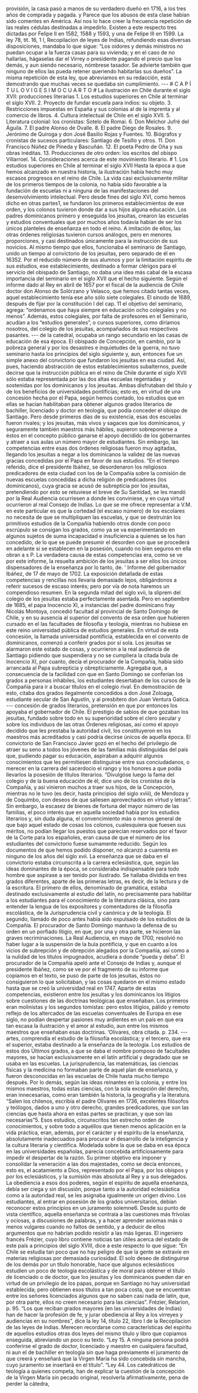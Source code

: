 provisión, la casa pasó a manos de su verdadero dueño en 1716, a los tres años de comprada y pagada. y Parece que los abusos de esta clase habían sido comentes en América. Así nos lo hace creer la frecuencia repetición de las reales cédulas destinadas a impedirlo. Existen a este respecto tres dictadas por Felipe II en 1582, 1588 y 1593, y una de Felipe III en 1599. La ley 78, tít. 16, 1 I, Recopilacion de leyes de Indias, refundiendo esas diversas disposiciones, mandaba lo que sigue: “Los oidores y demás ministros no puedan ocupar a la fuerza casas para su vivienda; y en el caso de no hallarlas, hágaselas dar el Virrey o presidente pagando el precio que los demás, y aun siendo necesario, nómbrese tasador. Se advierte también que ninguno de ellos las pueda retener queriendo habitarlas sus dueños”. La misma repetición de esta ley, que abreviamos en su redacción, está demostrando que muchas veces se quedaba sin cumplimiento. --- # C A P Í T U L O V I G E S I M O C U A R T O # La ilustración en Chile durante el siglo XVII: producciones literarias 1. Los estudios superiores en Chile al terminar el siglo XVII. 2. Proyecto de fundar escuela para indios: su objeto. 3. Restricciones impuestas en España y sus colonias al de la imprenta y al comercio de libros. 4. Cultura intelectual de Chile en el siglo XVII. 5. Literatura colonial: los cronistas: Sotelo de Romai. 6. Don Melchor Jufré del Águila. 7. El padre Alonso de Ovalle. 8. El padre Diego de Rosales. 9. Jerónimo de Quiroga y don José Basilio Rojas y Fuentes. 10. Biógrafos y cronistas de sucesos particulares: Santiago de Tesillo y otros. 11. Don Francisco Núñez de Pineda y Bascuñán. 12. El poeta Pedro de Oña y sus obras inéditas. 13. Producciones de otro orden: los escritos del obispo Villarroel. 14. Consideraciones acerca de este movimiento literario. # 1. Los estudios superiores en Chile al terminar el siglo XVII Hasta la época a que hemos alcanzado en nuestra historia, la ilustración había hecho muy escasos progresos en el reino de Chile. La vida casi exclusivamente militar de los primeros tiempos de la colonia, no había sido favorable a la fundación de escuelas ni a ninguna de las manifestaciones del desenvolvimiento intelectual. Pero desde fines del siglo XVI, como hemos dicho en otras partes1, se fundaron los primeros establecimientos de ese orden, y los colonos tuvieron donde dar a sus hijos alguna educación. Los padres dominicanos primero y enseguida los jesuitas, crearon las escuelas y estudios conventuales que por muchos años todavía habían de ser los únicos planteles de enseñanza en todo el reino. A imitación de ellos, las otras órdenes religiosas tuvieron cursos análogos, pero en menores proporciones, y casi destinados únicamente para la instrucción de sus novicios. Al mismo tiempo que ellos, funcionaba el seminario de Santiago, unido un tiempo al convictorio de los jesuitas, pero separado de él en 16352. Por el reducido número de sus alumnos y por la limitación espíritu de sus estudios, ese establecimiento, destinado a formar clérigos para el servicio del obispado de Santiago, no daba una idea más cabal de la escasa importancia del seminario en el siglo XVII que el hecho siguiente. Según el informe dado al Rey en abril de 1657 por el fiscal de la audiencia de Chile doctor don Alonso de Solórzano y Velasco, que hemos citado tantas veces, aquel establecimiento tenía ese año sólo siete colegiales. El sínodo de 1689, después de fijar por la constitución I del cap. 11 el objetivo del seminario, agrega: “ordenamos que haya siempre en educación ocho colegiales y no menos”. Además, estos colegiales, por falta de profesores en el Seminario, acudían a los “estudios generales”, o cursos superiores, como diríamos nosotros, del colegio de los jesuitas, acompañados de sus respectivos pasantes. --- de la catedral, ocupaba un rango secundario en las casas de educación de esa época. El obispado de Concepción, en cambio, por la pobreza general y por los desastres e inquietudes de la guerra, no tuvo seminario hasta los principios del siglo siguiente y, aun, entonces fue un simple anexo del convictorio que fundaron los jesuitas en esa ciudad. Así, pues, haciendo abstracción de estos establecimientos subalternos, puede decirse que la instrucción pública en el reino de Chile durante el siglo XVII sólo estaba representada por las dos altas escuelas regentadas y sostenidas por los dominicanos y los jesuitas. Ambas disfrutaban del título y de los beneficios de universidades pontificias; esto es, en virtud de una concesión hecha por el Papa, según hemos contado, los estudios que en ellas se hacían habilitaban para obtener algunos grados literarios de bachiller, licenciado y doctor en teología, que podía conceder el obispo de Santiago. Pero desde primeros días de su existencia, esas dos escuelas fueron rivales; y los jesuitas, más vivos y sagaces que los dominicanos, y seguramente también maestros más hábiles, supieron sobreponerse a éstos en el concepto público ganarse el apoyo decidido de los gobernantes y atraer a sus aulas un número mayor de estudiantes. Sin embargo, las competencias entre esas dos órdenes religiosas fueron muy agitadas, llegando los jesuitas a negar a los dominicanos la validez de las nuevas gracias concedidas por el Papa en favor de sus estudios. “En el tiempo referido, dice el presidente Ibáñez, se desordenaron los religiosos predicadores de esta ciudad con los de la Compañía sobre la comisión de nuevas escuelas concedidas a dicha religión de predicadores (los dominicanos), cuya gracia se acusó de subrepticia por los jesuitas, pretendiendo por esto se retuviese el breve de Su Santidad, se les mandó por la Real Audiencia ocurriesen a donde les conviniese, y en cuya virtud ocurrieron al real Consejo de Indias. Lo que se me ofrece representar a V.M. en este particular es que la cortedad (el escaso número) de los escolares no necesita de que se multipliquen las escuelas, y que se destruirán los primitivos estudios de la Compañía habiendo otros donde con poco escrúpulo se consigan los grados, como ya se va experimentando en algunos sujetos de suma incapacidad e insuficiencia a quienes se los han concedido, de lo que se puede presumir el desorden con que se procederá en adelante si se establecen en la posesión, cuando no bien seguros en ella obran a s P. La verdadera causa de estas competencias era, como se ve por este informe, la resuelta ambición de los jesuitas a ser ellos los únicos dispensadores de la enseñanza por lo tanto, de. ‘ Informe del gobernador Ibáñez, de 17 de mayo de 1702. La exposición detallada de estas competencias y rencillas nos llevaría demasiado lejos, obligándonos a referir sucesos de escaso interés; pero por vía de nota haremos un compendioso resumen. En la segunda mitad del siglo xvii, la sliprem del colegio de los jesuitas estaba perfectamente asentada. Pero en septiembre de 1685, el papa Inocencio XI, a instancias del padre dominicano fray Nicolás Montoya, concedió facultad al provincial de Santo Domingo de Chile, y en su ausencia al superior del convento de esa orden que hubieren cursado en el las facultades de filosofía y teología, mientras no hubiese en este reino universidad pública de estudios generales. En virtud de esta concesión, la llamada universidad pontificia, establecida en el convento de dominicanos, comenzó a conferir grados por sí sola. Los jesuitas se alarmaron este estado de cosas, y ocurrieron a la real audiencia de Santiago pidiendo que suspendiera y no se cumpliera la citada bula de Inocencio XI, por cuanto, decía el procurador de la Compañía, había sido arrancada al Papa subrepticia y obrepticiamente. Agregaba que, a consecuencia de la facilidad con que en Santo Domingo se conferían los grados a personas inhábiles, los estudiantes desertaban de los cursos de la Compañía para ir a buscar títulos en el colegio rival. En demostración de esto, citaba dos grados ilegalmente concedidos a don José Zoloaga, estudiante secular de San Agustín, y al presbítero don Juan Ventura Gatica. --- concesión de grados literarios, pretensión en que por entonces los apoyaba el gobernador de Chile. El prestigio de sabios de que gozaban los jesuitas, fundado sobre todo en su superioridad sobre el clero secular y sobre los individuos de las otras Órdenes religiosas, así como el apoyo decidido que les prestaba la autoridad civil, los constituyeron en los maestros más acreditados y casi podría decirse únicos de aquella época. El convictorio de San Francisco Javier gozó en el hecho del privilegio de atraer su seno a todos los jóvenes de las familias más distinguidas del país que, pudiendo pagar su educación, aspiraban a adquirir algunos conocimientos que les permitiesen distinguirse entre sus conciudadanos, o merecer en la carrera del sacerdocio el rango y los honores a que podía llevarlos la posesión de títulos literarios. “Divulgóse luego la fama del colegio y de la buena educación de él, dice uno de los cronistas de la Compañía, y así vinieron muchos a traer sus hijos, de la Concepción, mientras no le tuvo (es decir, hasta principios del siglo xviii), de Mendoza y de Coquimbo, con deseos de que saliesen aprovechados en virtud y letras”. Sin embargo, la escasez de bienes de fortuna del mayor número de las familias, el poco interés que en aquella sociedad había por los estudios literarios y, sin duda alguna, el convencimiento más o menos general de que bajo aquel estado de cosas los colonos, cualesquiera que fuesen sus méritos, no podían llegar los puestos que parecían reservados por el favor de la Corte para los españoles, eran causa de que el número de los estudiantes del convictorio fuese sumamente reducido. Según los documentos de que hemos podido disponer, no alcanzó a cuarenta en ninguno de los años del siglo xvii. La enseñanza que se daba en el convictorio estaba circunscrita a la carrera eclesiástica, que, según las ideas dominantes de la época, se consideraba indispensable para todo hombre que aspirase a ser tenido por ilustrado. Se hallaba dividida en tres grados diferentes, aparte de las primeras letras, es decir, de la lectura y de la escritura. El primero de ellos, denominado de gramática, estaba destinado exclusivamente al estudio del latín, no precisamente para habilitar a los estudiantes para el conocimiento de la literatura clásica, sino para entender la lengua de los expositores y comentadores de la filosofía escolástica, de la Jurisprudencia civil y canónica y de la teología. El segundo, llamado de poco antes había sido expulsado de los estudios de la Compañía. El procurador de Santo Domingo mantuvo la defensa de su orden en un porfiado litigio, en que, por una y otra parte, se hicieron las graves recriminaciones. La Real Audiencia, en mayo de 1700, resolvió no haber lugar a la suspensión de la bula pontificia, y que en cuanto a los vicios de subrepción y de obrepción alegados por la Compañía, así como a la nulidad de los títulos impugnados, acudiera a donde “pueda y deba”. El procurador de la Compañía apeló ante el Consejo de Indias y, aunque el presidente Ibáñez, como se ve por el fragmento de su informe que copiamos en el texto, se puso de parte de los jesuitas, éstos no consiguieron lo que solicitaban, y las cosas quedaron en el mismo estado hasta que se creó la universidad real en 1747. Aparte de estas competencias, existieron entre los jesuitas y los dominicanos los litigios sobre cuestiones de las doctrinas teológicas que enseñaban. Los primeros eran molinistas y los segundos tomistas: pero estos litigios, pálido y remoto reflejo de los altercados de las escuelas conventuales de Europa en ese siglo, no podían despertar pasiones muy ardientes en un país en que era tan escasa la ilustración y el amor al estudio, aun entre los mismos maestros que enseñaban esas doctrinas. ‘Olivares, obra citada. p. 234. --- artes, comprendía el estudio de la filosofía escolástica; y el tercero, que era el superior, estaba destinado a la enseñanza de la teología. Los estudios de estos dos Últimos grados, a que se daba el nombre pomposo de facultades mayores, se hacían exclusivamente en el latín artificial y degradado que se usaba en las escuelas. La jurisprudencia, las matemáticas, las ciencias físicas y la medicina no formaban parte de aquel plan de enseñanza, y fueron desconocidas en las escuelas de Chile hasta mucho tiempo después. Por lo demás, según las ideas reinantes en la colonia, y entre los mismos maestros, todas estas ciencias, con la sola excepción del derecho, eran innecesarias, como eran también la historia, la geografía y la literatura. “Salen los chilenos, escribía el padre Olivares en 1736, excelentes filósofos y teólogos, dados a uno y otro derecho, grandes predicadores, que son las ciencias que hasta ahora en estas partes se practican, y que son las necesarias”5. Esos estudios, circunscritos tan estrecho orden de conocimientos, y sobre todo a aquéllos que tienen menos aplicación en la vida práctica, eran, además, por el carácter y el espíritu de la enseñanza, absolutamente inadecuados para procurar el desarrollo de la inteligencia y la cultura literaria y científica. Modelada sobre la que se daba en esa época en las universidades españolas, parecía concebida artificiosamente para impedir el despertar de la razón. Su primer objetivo era imponer y consolidar la veneración a las dos majestades, como se decía entonces, esto es, el acatamiento a Dios, representado por el Papa, por los obispos y por los eclesiásticos, y la sumisión más absoluta al Rey y a sus delegados. La obediencia a esos dos poderes, según el espíritu de aquella enseñanza, debía ser ciega y sin discusión, porque tanto a la autoridad eclesiástica como a la autoridad real, se les asignaba igualmente un origen divino. Los estudiantes, al entrar en posesión de los grados universitarios, debían reconocer estos principios en un juramento solemne6. Desde su punto de vista científico, aquella enseñanza se contraía a las cuestiones más frívolas y ociosas, a discusiones de palabras, y a hacer aprender axiomas más o menos vulgares cuando no faltos de sentido, y a deducir de ellos argumentos que no habrían podido resistir a las más ligeras. El ingeniero francés Frézier, cuyo libro contiene noticias tan útiles acerca del estado de este país a principios del siglo XVIII, dice a este respecto lo que sigue: “En Chile se estudia tan poco que no hay peligro de que la gente se extravíe en materias religiosas por demasiada curiosidad. El solo deseo de distinguirse de los demás por un título honorable, hace que algunos eclesiásticos estudien un poco de teología escolástica y de moral para obtener el título de licenciado o de doctor, que los jesuitas y los dominicanos pueden dar en virtud de un privilegio de los papas, porque en Santiago no hay universidad establecida; pero obtienen esos títulos a tan poca costa, que se encuentran entre los señores licenciados algunos que no saben casi nada de latín, que, por otra parte, ellos no creen necesario para las ciencias”. Frézier, Relarion, p. 95. “Los que reciban grados mayores (en las universidades de Indias) han de hacer la profesión de fe, y jurar obediencia al Rey a los virreyes y audiencias en su nombres”, dice la ley 14, título 22, libro I de la Recopilacion de las leyes de Indias. Merecen recordarse como características del espíritu de aquellos estudios otras dos leyes del mismo título y libro que copiamos enseguida, abreviando un poco su texto. “Ley 15. A ninguna persona podrá conferirse el grado de doctor, licenciado y maestro en cualquiera facultad, ni aun el de bachiller en teología sin que haga previamente el juramento de que creerá y enseñará que la Virgen María ha sido concebida sin mancha, cuyo juramento se insertará en el título”. “Ley 44. Los catedráticos de teología a quienes competa, han de explicar la cuestión de la concepción de la Virgen María sin pecado original, resolverla afirmativamente, pena de perder la cátedra,